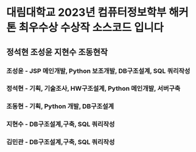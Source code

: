 # 대림대학교 2023년 컴퓨터정보학부 해커톤 최우수상 수상작 소스코드 입니다
## 정석현 조성윤 지현수 조동현작

### 조성윤 - JSP 메인개발, Python 보조개발, DB구조설계, SQL 쿼리작성
### 정석현 - 기획, 기술조사, HW구조설계, Python 메인개발, 서버구축
### 조동현 - 기획, Python 개발, DB구조설계
### 지현수 - DB구조설계,구축, SQL 쿼리작성
### 김민관 - DB구조설계,구축, SQL 쿼리작성
